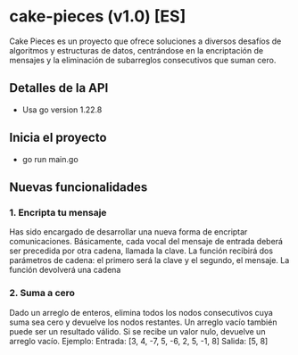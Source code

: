 # cake-pieces (v1.0) [ES]

Cake Pieces es un proyecto que ofrece soluciones a diversos desafíos de algoritmos y estructuras de datos, centrándose en la encriptación de mensajes y la eliminación de subarreglos consecutivos que suman cero.

## Detalles de la API

-   Usa go version 1.22.8

## Inicia el proyecto

-   go run main.go


## Nuevas funcionalidades

### 1. Encripta tu mensaje
Has sido encargado de desarrollar una nueva forma de encriptar comunicaciones. 
Básicamente, cada vocal del mensaje de entrada deberá ser precedida por otra cadena, 
llamada la clave. La función recibirá dos parámetros de cadena: el primero será la clave y el 
segundo, el mensaje. La función devolverá una cadena

### 2. Suma a cero
Dado un arreglo de enteros, elimina todos los nodos consecutivos cuya suma sea cero y devuelve los nodos restantes. Un arreglo vacío también puede ser un resultado válido. Si se recibe un valor nulo, devuelve un arreglo vacío.
Ejemplo:
Entrada: [3, 4, -7, 5, -6, 2, 5, -1, 8]
Salida: [5, 8]
